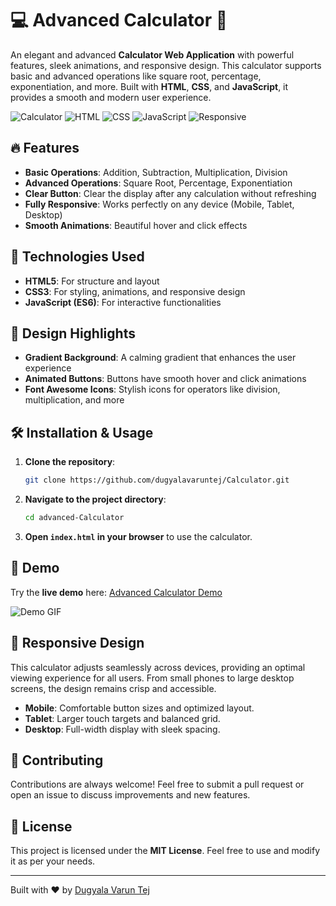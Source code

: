 # 💻 Advanced Calculator 🌈

An elegant and advanced **Calculator Web Application** with powerful features, sleek animations, and responsive design. This calculator supports basic and advanced operations like square root, percentage, exponentiation, and more. Built with **HTML**, **CSS**, and **JavaScript**, it provides a smooth and modern user experience. 

![Calculator](https://img.shields.io/badge/Calculator-Advanced-blueviolet?style=for-the-badge&logo=calculator&logoColor=white)
![HTML](https://img.shields.io/badge/HTML-5-orange?style=for-the-badge&logo=html5&logoColor=white)
![CSS](https://img.shields.io/badge/CSS-3-blue?style=for-the-badge&logo=css3&logoColor=white)
![JavaScript](https://img.shields.io/badge/JavaScript-ES6-yellow?style=for-the-badge&logo=javascript&logoColor=black)
![Responsive](https://img.shields.io/badge/Responsive-Design-brightgreen?style=for-the-badge&logo=responsive&logoColor=white)

## 🔥 Features

- **Basic Operations**: Addition, Subtraction, Multiplication, Division
- **Advanced Operations**: Square Root, Percentage, Exponentiation
- **Clear Button**: Clear the display after any calculation without refreshing
- **Fully Responsive**: Works perfectly on any device (Mobile, Tablet, Desktop)
- **Smooth Animations**: Beautiful hover and click effects

## 🌟 Technologies Used

- **HTML5**: For structure and layout
- **CSS3**: For styling, animations, and responsive design
- **JavaScript (ES6)**: For interactive functionalities

## 🎨 Design Highlights

- **Gradient Background**: A calming gradient that enhances the user experience
- **Animated Buttons**: Buttons have smooth hover and click animations
- **Font Awesome Icons**: Stylish icons for operators like division, multiplication, and more

## 🛠️ Installation & Usage

1. **Clone the repository**:
   ```bash
   git clone https://github.com/dugyalavaruntej/Calculator.git
   ```
2. **Navigate to the project directory**:
   ```bash
   cd advanced-Calculator
   ```
3. **Open `index.html` in your browser** to use the calculator.

## 🎥 Demo

Try the **live demo** here: [Advanced Calculator Demo](https://dugyalavaruntej.github.io/Calculator/)

![Demo GIF](https://user-images.githubusercontent.com/123456/demo-calculator.gif)

## 📱 Responsive Design

This calculator adjusts seamlessly across devices, providing an optimal viewing experience for all users. From small phones to large desktop screens, the design remains crisp and accessible.

- **Mobile**: Comfortable button sizes and optimized layout.
- **Tablet**: Larger touch targets and balanced grid.
- **Desktop**: Full-width display with sleek spacing.

## 🤝 Contributing

Contributions are always welcome! Feel free to submit a pull request or open an issue to discuss improvements and new features.

## 📄 License

This project is licensed under the **MIT License**. Feel free to use and modify it as per your needs.

---

Built with ❤️ by [Dugyala Varun Tej](https://github.com/dugyalavaruntej)
```
